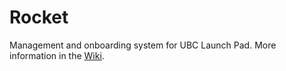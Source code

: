 # Rocket

Management and onboarding system for UBC Launch Pad. More information in the
[Wiki](https://github.com/ubclaunchpad/rocket/wiki).
